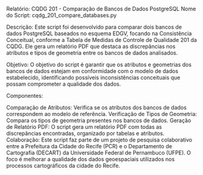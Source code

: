 Relatório: CQDG 201 - Comparação de Bancos de Dados PostgreSQL
Nome do Script: cqdg_201_compare_databases.py

Descrição:
Este script foi desenvolvido para comparar dois bancos de dados PostgreSQL baseados no esquema EDGV, focando na Consistência Conceitual, conforme a Tabela de Medidas de Controle de Qualidade 201 da CQDG. Ele gera um relatório PDF que destaca as discrepâncias nos atributos e tipos de geometria entre os bancos de dados analisados.

Objetivo:
O objetivo do script é garantir que os atributos e geometrias dos bancos de dados estejam em conformidade com o modelo de dados estabelecido, identificando possíveis inconsistências conceituais que possam comprometer a qualidade dos dados.

Componentes:

Comparação de Atributos: Verifica se os atributos dos bancos de dados correspondem ao modelo de referência.
Verificação de Tipos de Geometria: Compara os tipos de geometria presentes nos bancos de dados.
Geração de Relatório PDF: O script gera um relatório PDF com todas as discrepâncias encontradas, organizado por tabelas e atributos.
Colaboração:
Este script faz parte de um projeto de pesquisa colaborativo entre a Prefeitura da Cidade do Recife (PCR) e o Departamento de Cartografia (DECART) da Universidade Federal de Pernambuco (UFPE). O foco é melhorar a qualidade dos dados geoespaciais utilizados nos processos cartográficos da cidade do Recife.
